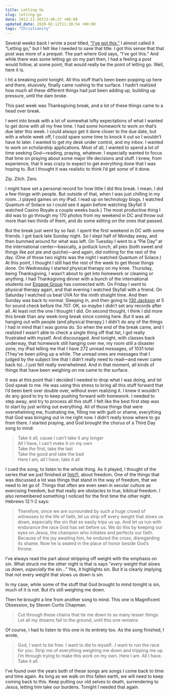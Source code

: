 ```yaml
---
title: Letting Go
slug: letting-go
date: 2012-11-26T23:46:27 +00:00
updated_date: 2020-02-12T11:20:54 +00:00
tags: "Christianity"
---
```


Several weeks back I wrote a post titled, [“I’ve got this.”](/2012/ive-got-this/) I almost called it “Letting go,” but I felt like I needed to save that title. I got this sense that that post was more of a prequel. The part where God says, “I’ve got this.” And while there was some letting go on my part then, I had a feeling a post would follow, at some point, that would really be the point of letting go. Well, here it is.

I hit a breaking point tonight. All this stuff that’s been been popping up here and there, elusively, finally came rushing to the surface. I hadn’t realized how much all these different things had just been adding up, building up pressure, until the dam broke.

This past week was Thanksgiving break, and a lot of these things came to a head over break.

I went into break with a lot of somewhat lofty expectations of what I wanted to get done with all my free time. I had some homework to work on that’s due later this week. I could always get it done closer to the due date, but with a whole week off, I could spare some time to knock it out so I wouldn’t have to later. I wanted to get my desk under control, and my inbox. I wanted to work on scholarship applications. Most of all, I wanted to spend a lot of time seeking God—reading, praying, whatever. I especially wanted to focus that time on praying about some major life decisions and stuff. I knew, from experience, that it was crazy to expect to get everything done that I was hoping to. But I thought it was realistic to think I’d get *some* of it done.

Zip. Zilch. Zero.

I might have set a personal record for how little I did this break. I mean, I did a few things with people. But outside of that, when I was just chilling in my room…I played games on my iPad. I read up on technology blogs. I watched Quantum of Solace so I could see it again before watching Skyfall (I watched Casino Royale a couple weeks back.) The most productive thing I did was to go through my 170 photos from my weekend in DC and throw out more than two thirds of them, and do some editing on the ones that passed.

But the break just went by so fast. I spent the first weekend in DC with some friends. I got back late Sunday night. So I slept half of Monday away, and then bummed around for what was left. On Tuesday I went to a “Pie Day” at the international center—basically, a potluck lunch, all pies (both sweet and things like pot pie and quiche)—and again, did nothing for the rest of the day. (One of those two nights was the night I watched Quantum of Solace.) At this point, I thought I still had the rest of the week to get those things done. On Wednesday I started physical therapy on my knee. Thursday, being Thanksgiving, I wasn’t about to get into homework or cleaning or anything. I had Thanksgiving dinner with a bunch of the international students our [Engage Group](http://nlcf.net/get-involved/engage-groups/) has connected with. On Friday I went to physical therapy again, and that evening I watched Skyfall with a friend. On Saturday I watched us beat UVA for the ninth straight time. And then Sunday was back to normal. Sleeping in, and then going to [130 Jackson](http://nlcf.net/about-us/spaces/) at 5 for sound check before the 707. OK, so maybe I didn’t set any records after all. At least not the one I thought I did. On second thought, I think I did more this break than any week-long break since coming here. But it was all hanging out with people (and physical therapy.) I didn’t do any of the things I had in mind that I was gonna do. So when the end of the break came, and I realized I wasn’t able to check a single thing off that list, I got really frustrated with myself. And discouraged. And tonight, with classes back underway, that homework still hanging over me, my room still a disaster zone, my iPad telling me that I have 272 unread messages, of 1031 total (They’ve been piling up a while. The unread ones are messages that I judged by the subject line that I didn’t really need to read—and never came back to)…I just felt really overwhelmed. And in that moment, all kinds of things that have been weighing on me came to the surface.

It was at this point that I decided I needed to drop what I was doing, and let God speak to me. He was using this stress to bring all this stuff forward that I’d been bent over double over, without even realizing it. I knew it wouldn’t do any good to try to keep pushing forward with homework. I needed to step away, and try to process all this stuff. I felt like the best first step was to start by just writing out everything. All of those things that were overwhelming me, frustrating me, filling me with guilt or shame, everything that God was bringing out in me right now. I didn’t really know where to go from there. I started praying, and God brought the chorus of a Third Day song to mind:

> Take it all, cause I can’t take it any longer  
> All I have, I can’t make it on my own  
> Take the first, take the last  
> Take the good and take the bad  
> Here I am, all I have, take it all

I cued the song, to listen to the whole thing. As it played, I thought of the series that we just finished at [[nlcf]](http://nlcf.net), about freedom. One of the things that was discussed a lot was things that stand in the way of freedom, that we need to let go of. Things that often are even seen in secular culture as exercising freedom, but that really are obstacles to true, biblical freedom. I also remembered something I noticed for the first time the other night. Hebrews 12:1-2 says:

> Therefore, since we are surrounded by such a huge crowd of witnesses to the life of faith, let us strip off every weight that slows us down, especially the sin that so easily trips us up. And let us run with endurance the race God has set before us. We do this by keeping our eyes on Jesus, the champion who initiates and perfects our faith. Because of the joy awaiting him, he endured the cross, disregarding its shame. Now he is seated in the place of honor beside God’s throne.

I’ve always read the part about stripping off weight with the emphasis on sin. What struck me the other night is that is says “*every* weight that slows us down, *especially* the sin…” Yes, it highlights sin. But it is clearly implying that not every weight that slows us down is sin.

In my case, while some of the stuff that God brought to mind tonight is sin, much of it is not. But it’s still weighing me down.

Then he brought a line from another song to mind. This one is Magnificent Obsession, by Steven Curtis Chapman.

> Cut through these chains that tie me down to so many lesser things  
> Let all my dreams fall to the ground, until this one remains

Of course, I had to listen to this one in its entirety too. As the song finished, I wrote,

> God, I want to be free. I want to die to myself…I want to run the race for you. Strip me of everything weighing me down and tripping me up. I’m through trying to make this work on my own. Here I am. All I have. Take it all.

I’ve found over the years both of these songs are songs I come back to time and time again. As long as we walk on this fallen earth, we will need to keep coming back to this. Keep putting our old selves to death, surrendering to Jesus, letting him take our burdens. Tonight I needed that again.
